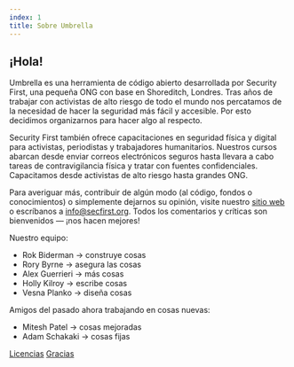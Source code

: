 ```yaml
---
index: 1
title: Sobre Umbrella
---
```

## ¡Hola!

Umbrella es una herramienta de código abierto desarrollada por Security First, una pequeña ONG con base en Shoreditch, Londres. Tras años de trabajar con activistas de alto riesgo de todo el mundo nos percatamos de la necesidad de hacer la seguridad más fácil y accesible. Por esto decidimos organizarnos para hacer algo al respecto.

Security First también ofrece capacitaciones en seguridad física y digital para activistas, periodistas y trabajadores humanitarios. Nuestros cursos abarcan desde enviar correos electrónicos seguros hasta llevara a cabo tareas de contravigilancia física y tratar con fuentes confidenciales. Capacitamos desde activistas de alto riesgo hasta grandes ONG.

Para averiguar más, contribuir de algún modo (al código, fondos o conocimientos) o simplemente dejarnos su opinión, visite nuestro [sitio web](https://secfirst.org) o escríbanos a info@secfirst.org. Todos los comentarios y críticas son bienvenidos — ¡nos hacen mejores!

Nuestro equipo:

*   Rok Biderman -> construye cosas
*   Rory Byrne -> asegura las cosas
*   Alex Guerrieri -> más cosas
*   Holly Kilroy -> escribe cosas
*   Vesna Planko -> diseña cosas

Amigos del pasado ahora trabajando en cosas nuevas:
*   Mitesh Patel -> cosas mejoradas
*   Adam Schakaki -> cosas fijas

[Licencias](umbrella://licences//)
[Gracias](umbrella://thankyou/)